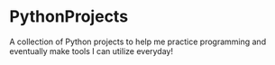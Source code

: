 # PythonProjects
 A collection of Python projects to help me practice programming and eventually make tools I can utilize everyday!

